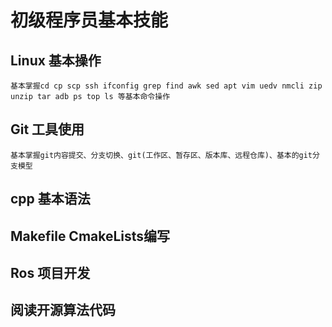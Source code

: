 # 初级程序员基本技能

## Linux 基本操作

```
基本掌握cd cp scp ssh ifconfig grep find awk sed apt vim uedv nmcli zip unzip tar adb ps top ls 等基本命令操作 
```

## Git 工具使用

```
基本掌握git内容提交、分支切换、git(工作区、暂存区、版本库、远程仓库)、基本的git分支模型 
```

## cpp 基本语法

## Makefile  CmakeLists编写

## Ros 项目开发

## 阅读开源算法代码
